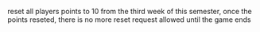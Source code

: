 reset all players points to 10 from the third week of this semester, once the points reseted, there is no more reset request allowed until the game ends
